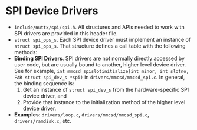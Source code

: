 SPI Device Drivers
==================

-   `include/nuttx/spi/spi.h`. All structures and APIs needed to work
    with SPI drivers are provided in this header file.
-   `struct spi_ops_s`. Each SPI device driver must implement an
    instance of `struct spi_ops_s`. That structure defines a call table
    with the following methods:
-   **Binding SPI Drivers**. SPI drivers are not normally directly
    accessed by user code, but are usually bound to another, higher
    level device driver. See for example,
    `int mmcsd_spislotinitialize(int minor, int slotno, FAR struct spi_dev_s *spi)`
    in `drivers/mmcsd/mmcsd_spi.c`. In general, the binding sequence is:
    1.  Get an instance of `struct spi_dev_s` from the hardware-specific
        SPI device driver, and
    2.  Provide that instance to the initialization method of the higher
        level device driver.
-   **Examples**: `drivers/loop.c`, `drivers/mmcsd/mmcsd_spi.c`,
    `drivers/ramdisk.c`, etc.

